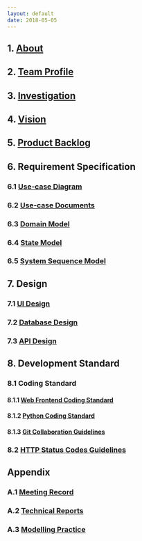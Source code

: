 ```yaml
---
layout: default
date: 2018-05-05
---
```


## 1. [About](https://github.com/TheYelda/Dashboard/blob/master/docs/management_docs/about.md)

## 2. [Team Profile](https://github.com/TheYelda/Dashboard/blob/master/docs/management_docs/team_profile.md)

## 3. [Investigation](https://github.com/TheYelda/Dashboard/blob/master/docs/management_docs/investigation.md)

## 4. [Vision](https://github.com/TheYelda/Dashboard/blob/master/docs/management_docs/vision.md)

## 5. [Product Backlog](https://github.com/TheYelda/Dashboard/blob/master/docs/management_docs/products_backlog.md)

## 6. Requirement Specification

### 6.1 [Use-case Diagram](https://github.com/TheYelda/Dashboard/blob/master/docs/requirement_specification/use_case.md)

### 6.2 [Use-case Documents](https://github.com/TheYelda/Dashboard/blob/master/docs/requirement_specification/use_case.md)

### 6.3 [Domain Model](https://github.com/TheYelda/Dashboard/blob/master/docs/requirement_specification/domain.md)

### 6.4 [State Model](https://github.com/TheYelda/Dashboard/blob/master/docs/requirement_specification/state_model.md)

### 6.5 [System Sequence Model](#)

## 7. Design

### 7.1 [UI Design](https://github.com/TheYelda/Dashboard/tree/master/docs/design/UI)

### 7.2 [Database Design](https://github.com/TheYelda/Dashboard/blob/master/docs/design/database_architecture.md)

### 7.3 [API Design](https://github.com/TheYelda/Dashboard/blob/master/docs/design/api.md)

## 8. Development Standard

### 8.1 Coding Standard

#### 8.1.1 [Web Frontend Coding Standard](#)

#### 8.1.2 [Python Coding Standard](https://github.com/TheYelda/Dashboard/blob/master/docs/development_standard/python_code_style_guide.md)

#### 8.1.3 [Git Collaboration Guidelines](https://github.com/TheYelda/Dashboard/blob/master/docs/development_standard/git_collaboration_guide.md)

### 8.2 [HTTP Status Codes Guidelines](https://github.com/TheYelda/Dashboard/blob/master/docs/development_standard/http_status_codes_reference.md)

## Appendix

### A.1 [Meeting Record](https://github.com/TheYelda/Dashboard/tree/master/docs/meetings)

### A.2 [Technical Reports](https://github.com/TheYelda/Dashboard/tree/master/docs/report)

### A.3 [Modelling Practice](#)


